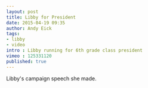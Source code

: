 ```yaml
---
layout: post
title: Libby for President
date: 2015-04-19 09:35
author: Andy Eick
tags: 
- libby
- video 
intro : Libby running for 6th grade class president
vimeo : 125331120
published: true
---
```

Libby's campaign speech she made.
